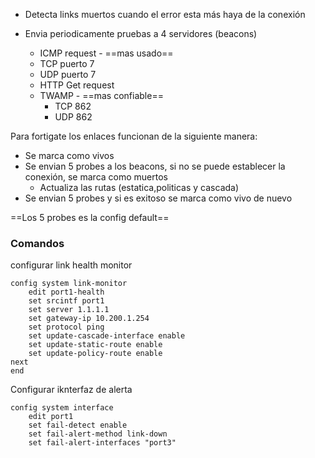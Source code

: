 - Detecta links muertos cuando el error esta más haya de la conexión

- Envia periodicamente pruebas a 4 servidores (beacons)
	- ICMP request - ==mas usado==
	- TCP
		puerto 7
	- UDP
		puerto 7
	- HTTP
		Get request
	- TWAMP - ==mas confiable==
		- TCP 862
		- UDP 862

Para fortigate los enlaces funcionan de la siguiente manera:
- Se marca como vivos
- Se envian 5 probes a los beacons, si no se puede establecer la conexión, se marca como muertos
	- Actualiza las rutas (estatica,politicas y cascada)
- Se envian 5 probes y si es exitoso se marca como vivo de nuevo

==Los 5 probes es la config default==

### Comandos
configurar link health monitor
```
config system link-monitor
	edit port1-health
	set srcintf port1
	set server 1.1.1.1
	set gateway-ip 10.200.1.254
	set protocol ping
	set update-cascade-interface enable
	set update-static-route enable
	set update-policy-route enable
next
end
```

Configurar iknterfaz de alerta
```
config system interface
	edit port1
	set fail-detect enable
	set fail-alert-method link-down
	set fail-alert-interfaces "port3"
```